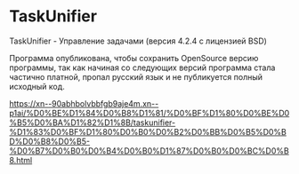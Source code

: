 # TaskUnifier
TaskUnifier - Управление задачами (версия 4.2.4 с лицензией BSD)

Программа опубликована, чтобы сохранить OpenSource версию программы, так как начиная со следующих версий программа стала частично платной, пропал русский язык и не публикуется полный исходный код.

https://xn--90abhbolvbbfgb9aje4m.xn--p1ai/%D0%BE%D1%84%D0%B8%D1%81/%D0%BF%D1%80%D0%BE%D0%B5%D0%BA%D1%82%D1%8B/taskunifier-%D1%83%D0%BF%D1%80%D0%B0%D0%B2%D0%BB%D0%B5%D0%BD%D0%B8%D0%B5-%D0%B7%D0%B0%D0%B4%D0%B0%D1%87%D0%B0%D0%BC%D0%B8.html
